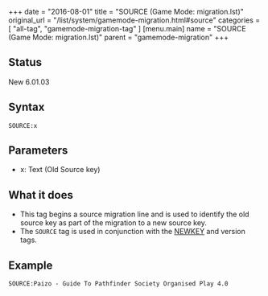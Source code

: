 +++
date = "2016-08-01"
title = "SOURCE (Game Mode: migration.lst)"
original_url = "/list/system/gamemode-migration.html#source"
categories = [ "all-tag", "gamemode-migration-tag" ]
[menu.main]
    name = "SOURCE (Game Mode: migration.lst)"
    parent = "gamemode-migration"
+++

## Status

New 6.01.03

## Syntax

`SOURCE:x`

## Parameters

-   x: Text (Old Source key)



What it does
------------

-   This tag begins a source migration line and is used to identify the
    old source key as part of the migration to a new source key.
-   The `SOURCE` tag is used in conjunction with the
    [NEWKEY](/list/system/gamemode-migration/newkey.html) and
    version tags.

Example
-------

`SOURCE:Paizo - Guide To Pathfinder Society Organised Play 4.0`



